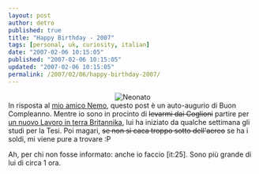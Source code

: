 ```yaml
---
layout: post
author: detro
published: true
title: "Happy Birthday - 2007"
tags: [personal, uk, curiosity, italian]
date: "2007-02-06 10:15:05"
published: "2007-02-06 10:15:05"
updated: "2007-02-06 10:15:05"
permalink: /2007/02/06/happy-birthday-2007/
---
```


<div align="center"><img src="http://www.ucm.es/info/genetica/grupod/Genetica%20evolutiva/Especiacion/NEONATO.JPG" alt="Neonato" /></div>
In risposta al <a href="http://blog.neminis.org/buon-compleanno-edizione-2007.html">mio amico Nemo</a>, questo post è un auto-augurio di Buon Compleanno.
Mentre io sono in procinto di <del datetime="2007-02-06T09:07:49+00:00">levarmi dai Coglioni</del> partire per <a href="http://www.symbian.com/">un nuovo Lavoro in terra Britannika</a>, lui ha iniziato da qualche settimana gli studi per la Tesi. Poi magari, <del datetime="2007-02-06T09:07:49+00:00">se non si caca troppo sotto dell'aereo</del> se ha i soldi, mi viene pure a trovare :P

Ah, per chi non fosse informato: anche io faccio [it:25]. Sono più grande di lui di circa 1 ora.
